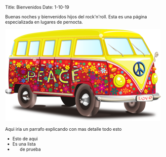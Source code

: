 Title: Bienvenidos
Date: 1-10-19

Buenas noches y bienvenidos hijos del rock'n'roll. Esta es una página
especializada en lugares de pernocta.

![campervan](images/van.png)

Aqui iria un parrafo explicando con mas detalle todo esto

* Esto de aqui
* Es una lista
* <ol> de prueba
